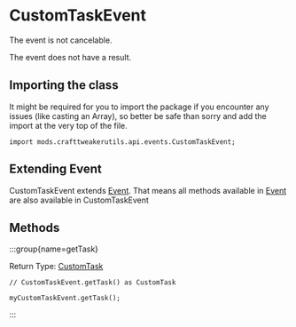 # CustomTaskEvent

The event is not cancelable.

The event does not have a result.

## Importing the class

It might be required for you to import the package if you encounter any issues (like casting an Array), so better be safe than sorry and add the import at the very top of the file.
```zenscript
import mods.crafttweakerutils.api.events.CustomTaskEvent;
```


## Extending Event

CustomTaskEvent extends [Event](/forge/api/event/Event). That means all methods available in [Event](/forge/api/event/Event) are also available in CustomTaskEvent

## Methods

:::group{name=getTask}

Return Type: [CustomTask](/mods/sixikutils/ftbquest/quests/CustomTask)

```zenscript
// CustomTaskEvent.getTask() as CustomTask

myCustomTaskEvent.getTask();
```

:::


